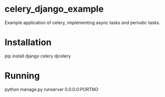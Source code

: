 # celery_django_example
Example application of celery, implementing async tasks and periodic tasks.
# Installation
pip install django celery djcelery

# Running 
python manage.py runserver 0.0.0.0:PORTNO
